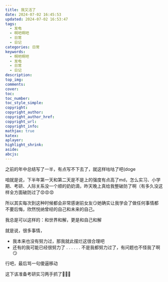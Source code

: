 ```yaml
---
title: 我又活了
date: 2024-07-02 16:45:53
updated: 2024-07-02 16:53:47
tags:
  - 发电
  - 啊吧啊吧
  - 日常
  - 日记
categories: 日常
keywords:
  - 啊吧啊吧
  - 发电
  - 日常
  - 日记
description: 
top_img:
comments:
cover:
toc:
toc_number:
toc_style_simple:
copyright:
copyright_author:
copyright_author_href:
copyright_url:
copyright_info:
mathjax: true
katex:
aplayer:
highlight_shrink:
aside:
abcjs:
---
```


之前的年中总结写了一半，有点写不下去了，就这样咕咕了吧(doge

咱就是说，下半年第一天和第二天是不是上的强度有点高了md，怎么实习、小学期、考研、人际关系没一个顺的奶奶滴，昨天晚上真给我整破防了啊（有多久没这样全方面破防过了😡😡😡

所以其实每次到这种时候都会非常感谢前女友😏她确实让我学会了做任何事情都不要后悔，欣然悦纳曾经的自己和未来的自己。

我总是可以这样的：和世界和解，更是和自己和解

就是说，很多事情，

+ 我本来也没有努力过，那我就此摆烂这很合理吧
+ 还有的我可能已经很努力了 . . . . . . 不是我都努力过了，有问题也不怪我了啊😏

行吧，最后骂一句傻逼移动

这下该准备考研实习两手抓了🤤🤤🤤
